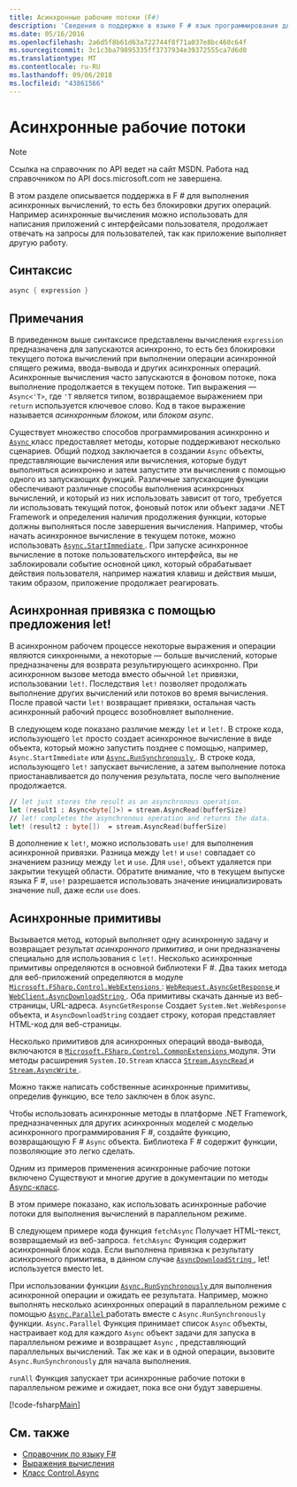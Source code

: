 ```yaml
---
title: Асинхронные рабочие потоки (F#)
description: 'Сведения о поддержке в языке F # язык программирования для выполнения асинхронных вычислений, которые выполняются без блокировки других операций.'
ms.date: 05/16/2016
ms.openlocfilehash: 2a6d5f8b61d63a722744f8f71a037e8bc460c64f
ms.sourcegitcommit: 3c1c3ba79895335ff3737934e39372555ca7d6d0
ms.translationtype: MT
ms.contentlocale: ru-RU
ms.lasthandoff: 09/06/2018
ms.locfileid: "43861566"
---
```

# <a name="asynchronous-workflows"></a>Асинхронные рабочие потоки

> [!NOTE]
Ссылка на справочник по API ведет на сайт MSDN.  Работа над справочником по API docs.microsoft.com не завершена.

В этом разделе описывается поддержка в F # для выполнения асинхронных вычислений, то есть без блокировки других операций. Например асинхронные вычисления можно использовать для написания приложений с интерфейсами пользователя, продолжает отвечать на запросы для пользователей, так как приложение выполняет другую работу.

## <a name="syntax"></a>Синтаксис

```fsharp
async { expression }
```

## <a name="remarks"></a>Примечания

В приведенном выше синтаксисе представлены вычисления `expression` предназначена для запускаются асинхронно, то есть без блокировки текущего потока вычислений при выполнении операции асинхронной спящего режима, ввода-вывода и других асинхронных операций. Асинхронные вычисления часто запускаются в фоновом потоке, пока выполнение продолжается в текущем потоке. Тип выражения — `Async<'T>`, где `'T` является типом, возвращаемое выражением при `return` используется ключевое слово. Код в такое выражение называется *асинхронным блоком*, или *блоком async*.

Существует множество способов программирования асинхронно и [ `Async` ](https://msdn.microsoft.com/library/03eb4d12-a01a-4565-a077-5e83f17cf6f7) класс предоставляет методы, которые поддерживают несколько сценариев. Общий подход заключается в создании `Async` объекты, представляющие вычисления или вычисления, которые будут выполняться асинхронно и затем запустите эти вычисления с помощью одного из запускающих функций. Различные запускающие функции обеспечивают различные способы выполнения асинхронных вычислений, и который из них использовать зависит от того, требуется ли использовать текущий поток, фоновый поток или объект задачи .NET Framework и определения наличия продолжения функции, которые должны выполняться после завершения вычисления. Например, чтобы начать асинхронное вычисление в текущем потоке, можно использовать [ `Async.StartImmediate` ](https://msdn.microsoft.com/library/2f71d1cc-187f-48cf-ac66-e7fda41c46e3). При запуске асинхронное вычисление в потоке пользовательского интерфейса, вы не заблокировали событие основной цикл, который обрабатывает действия пользователя, например нажатия клавиш и действия мыши, таким образом, приложение продолжает реагировать.

## <a name="asynchronous-binding-by-using-let"></a>Асинхронная привязка с помощью предложения let!

В асинхронном рабочем процессе некоторые выражения и операции являются синхронными, а некоторые — больше вычислений, которые предназначены для возврата результирующего асинхронно. При асинхронном вызове метода вместо обычной `let` привязки, использовании `let!`. Последствия `let!` позволяет продолжать выполнение других вычислений или потоков во время вычисления. После правой части `let!` возвращает привязки, остальная часть асинхронный рабочий процесс возобновляет выполнение.

В следующем коде показано различие между `let` и `let!`. В строке кода, использующего `let` просто создает асинхронное вычисление в виде объекта, который можно запустить позднее с помощью, например, `Async.StartImmediate` или [ `Async.RunSynchronously` ](https://msdn.microsoft.com/library/0a6663a9-50f2-4d38-8bf3-cefd1a51fd6b). В строке кода, использующего `let!` запускает вычисление, а затем выполнение потока приостанавливается до получения результата, после чего выполнение продолжается.

```fsharp
// let just stores the result as an asynchronous operation.
let (result1 : Async<byte[]>) = stream.AsyncRead(bufferSize)
// let! completes the asynchronous operation and returns the data.
let! (result2 : byte[])  = stream.AsyncRead(bufferSize)
```

В дополнение к `let!`, можно использовать `use!` для выполнения асинхронной привязки. Разница между `let!` и `use!` совпадает со значением разницу между `let` и `use`. Для `use!`, объект удаляется при закрытии текущей области. Обратите внимание, что в текущем выпуске языка F #, `use!` разрешается использовать значение инициализировать значение null, даже если `use` does.

## <a name="asynchronous-primitives"></a>Асинхронные примитивы

Вызывается метод, который выполняет одну асинхронную задачу и возвращает результат *асинхронного примитива*, и они предназначены специально для использования с `let!`. Несколько асинхронные примитивы определяются в основной библиотеки F #. Два таких метода для веб-приложений определяются в модуле [ `Microsoft.FSharp.Control.WebExtensions` ](https://msdn.microsoft.com/library/95ef17bc-ee3f-44ba-8a11-c90fcf4cf003): [ `WebRequest.AsyncGetResponse` ](https://msdn.microsoft.com/library/09a60c31-e6e2-4b5c-ad23-92a86e50060c) и [ `WebClient.AsyncDownloadString` ](https://msdn.microsoft.com/library/8a85a9b7-f712-4cac-a0ce-0a797f8ea32a). Оба примитивы скачать данные из веб-страницы, URL-адреса. `AsyncGetResponse` Создает `System.Net.WebResponse` объекта, и `AsyncDownloadString` создает строку, которая представляет HTML-код для веб-страницы.

Несколько примитивов для асинхронных операций ввода-вывода, включаются в [ `Microsoft.FSharp.Control.CommonExtensions` ](https://msdn.microsoft.com/library/2edb67cb-6814-4a30-849f-b6dbdd042396) модуля. Эти методы расширения `System.IO.Stream` класса [ `Stream.AsyncRead` ](https://msdn.microsoft.com/library/85698aaa-bdda-47e6-abed-3730f59fda5e) и [ `Stream.AsyncWrite` ](https://msdn.microsoft.com/library/1b0a2751-e42a-47e1-bd27-020224adc618).

Можно также написать собственные асинхронные примитивы, определив функцию, все тело заключен в блок async.

Чтобы использовать асинхронные методы в платформе .NET Framework, предназначенных для других асинхронных моделей с моделью асинхронного программирования F #, создайте функцию, возвращающую F # `Async` объекта. Библиотека F # содержит функции, позволяющие это легко сделать.

Одним из примеров применения асинхронные рабочие потоки включено Существуют и многие другие в документации по методы [Async-класс](https://msdn.microsoft.com/library/03eb4d12-a01a-4565-a077-5e83f17cf6f7).

В этом примере показано, как использовать асинхронные рабочие потоки для выполнения вычислений в параллельном режиме.

В следующем примере кода функция `fetchAsync` Получает HTML-текст, возвращаемый из веб-запроса. `fetchAsync` Функция содержит асинхронный блок кода. Если выполнена привязка к результату асинхронного примитива, в данном случае [ `AsyncDownloadString` ](https://msdn.microsoft.com/library/8a85a9b7-f712-4cac-a0ce-0a797f8ea32a), let! используется вместо let.

При использовании функции [ `Async.RunSynchronously` ](https://msdn.microsoft.com/library/0a6663a9-50f2-4d38-8bf3-cefd1a51fd6b) для выполнения асинхронной операции и ожидать ее результата. Например, можно выполнять несколько асинхронных операций в параллельном режиме с помощью [ `Async.Parallel` ](https://msdn.microsoft.com/library/aa9b0355-2d55-4858-b943-cbe428de9dc4) работать вместе с `Async.RunSynchronously` функции. `Async.Parallel` Функция принимает список `Async` объекты, настраивает код для каждого `Async` объект задачи для запуска в параллельном режиме и возвращает `Async` , представляющий параллельных вычислений. Так же как и в одной операции, вызовите `Async.RunSynchronously` для начала выполнения.

`runAll` Функция запускает три асинхронные рабочие потоки в параллельном режиме и ожидает, пока все они будут завершены.

[!code-fsharp[Main](../../../samples/snippets/fsharp/lang-ref-2/snippet8003.fs)]

## <a name="see-also"></a>См. также

- [Справочник по языку F#](index.md)
- [Выражения вычисления](computation-expressions.md)
- [Класс Control.Async](https://msdn.microsoft.com/visualfsharpdocs/conceptual/control.async-class-%5bfsharp%5d)
